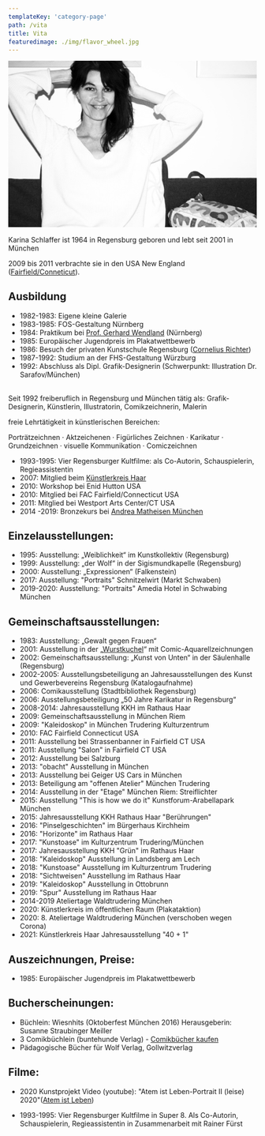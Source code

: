 ```yaml
---
templateKey: 'category-page'
path: /vita
title: Vita
featuredimage: ./img/flavor_wheel.jpg
---
```

![karina Schlaffer](./Karina6Maerz2015swkl1.jpg "Karina Schlaffer") 

Karina Schlaffer ist 1964 in Regensburg geboren und lebt seit 2001 in München


2009 bis 2011 verbrachte sie in den USA New England ([Fairfield/Conneticut](http://de.wikipedia.org/wiki/Fairfield_(Connecticut))).

## Ausbildung

 

* 1982-1983:         Eigene kleine Galerie
* 1983-1985:         FOS-Gestaltung Nürnberg
* 1984:               Praktikum bei [Prof. Gerhard Wendland](http://de.wikipedia.org/wiki/Gerhard_Wendland_(Maler)) (Nürnberg)
* 1985:             Europäischer Jugendpreis im Plakatwettbewerb
* 1986:            Besuch der privaten Kunstschule Regensburg ([Cornelius Richter](http://www.cornelius-richter.com/))
* 1987-1992:         Studium an der FHS-Gestaltung Würzburg
* 1992:             Abschluss als Dipl. Grafik-Designerin (Schwerpunkt: Illustration Dr. Sarafov/München) 

<br />
Seit 1992 freiberuflich in Regensburg und München tätig als: Grafik-Designerin, Künstlerin, Illustratorin, Comikzeichnerin, Malerin 

freie Lehrtätigkeit in künstlerischen Bereichen: 

Porträtzeichnen · Aktzeichenen · Figürliches Zeichnen · Karikatur  · Grundzeichnen · visuelle Kommunikation · Comiczeichnen

* 1993-1995:         Vier Regensburger Kultfilme: als Co-Autorin, Schauspielerin, Regieassistentin
* 2007:            Mitglied beim [Künstlerkreis Haar](http://kkhaar.de/ "Zur Website Künstlerkreis Haar")
* 2010:            Workshop bei Enid Hutton USA
* 2010:             Mitglied bei FAC Fairfield/Connecticut USA
* 2011:             Mitglied bei Westport Arts Center/CT USA
* 2014 -2019:            Bronzekurs bei [Andrea Matheisen München](http://www.andrea-matheisen.de/index.html "Matheisen Bronze")

        

 

 

 

## Einzelausstellungen:

* 1995:                  Ausstellung: „Weiblichkeit“ im Kunstkollektiv (Regensburg)
* 1999:             Ausstellung: „der Wolf“ in der Sigismundkapelle (Regensburg)
* 2000:             Ausstellung: „Expressionen“ (Falkenstein)
* 2017:             Ausstellung: "Portraits" Schnitzelwirt (Markt Schwaben)
* 2019-2020:             Ausstellung: "Portraits" Amedia Hotel in Schwabing München

## Gemeinschaftsausstellungen:

* 1983:             Ausstellung: „Gewalt gegen Frauen“
* 2001:            Ausstellung in der „[Wurstkuchel](http://www.wurstkuchl.de "Zum Wurstkuchl")“ mit Comic-Aquarellzeichnungen
* 2002:             Gemeinschaftsausstellung: „Kunst von Unten“ in der Säulenhalle (Regensburg)
* 2002-2005:         Ausstellungsbeteiligung an Jahresausstellungen des Kunst und     Gewerbevereins  Regensburg (Katalogaufnahme)
* 2006:             Comikausstellung (Stadtbibliothek Regensburg)
* 2006:             Ausstellungsbeteiligung „50 Jahre Karikatur in Regensburg“
* 2008-2014:        Jahresausstellung KKH im Rathaus Haar
* 2009:             Gemeinschaftsausstellung in München Riem
* 2009:            "Kaleidoskop" in München Trudering Kulturzentrum
* 2010:            FAC Fairfield Connecticut USA
* 2011:            Ausstellung bei Strassenbanner in Fairfield CT USA
* 2011:            Ausstellung "Salon" in Fairfield CT USA
* 2012:            Ausstellung bei Salzburg
* 2013:            "obacht" Ausstellung in München
* 2013:            Ausstellung bei Geiger US Cars in München 
* 2013:            Beteiligung am "offenen Atelier" München Trudering
* 2014:            Ausstellung in der "Etage" München Riem: Streiflichter
* 2015:            Ausstellung "This is how we do it" Kunstforum-Arabellapark München
* 2015:            Jahresausstellung KKH Rathaus Haar "Berührungen"
* 2016:            "Pinselgeschichten" im Bürgerhaus Kirchheim
* 2016:            "Horizonte" im Rathaus Haar
* 2017:            "Kunstoase" im Kulturzentrum Trudering/München
* 2017:            Jahresausstellung KKH "Grün" im Rathaus Haar
* 2018:            "Kaleidoskop" Ausstellung in Landsberg am Lech
* 2018:            "Kunstoase" Ausstellung im Kulturzentrum Trudering
* 2018:            "Sichtweisen" Ausstellung im Rathaus Haar
* 2019:            "Kaleidoskop" Ausstellung in Ottobrunn
* 2019:            "Spur" Ausstellung im Rathaus Haar
* 2014-2019        Ateliertage Waldtrudering München
* 2020:            Künstlerkreis im öffentlichen Raum (Plakataktion)
* 2020:            8. Ateliertage Waldtrudering München (verschoben wegen Corona)
* 2021:            Künstlerkreis Haar Jahresausstellung "40 + 1"
## Auszeichnungen, Preise:

* 1985:             Europäischer Jugendpreis im Plakatwettbewerb

 

## Bucherscheinungen:

* Büchlein: Wiesnhits (Oktoberfest München 2016) Herausgeberin: Susanne Straubinger Meiller
* 3 Comikbüchlein (buntehunde Verlag) - [Comikbücher kaufen](https://editionbuntehunde.de/epages/893d1ce3-dd98-49cb-a448-04191d6789a2.sf/de_DE/?ObjectPath=/Shops/893d1ce3-dd98-49cb-a448-04191d6789a2/Products/978-3-934941-81-6)
* Pädagogische Bücher für Wolf Verlag, Gollwitzverlag 

## Filme:
* 2020 Kunstprojekt Video (youtube): "Atem ist Leben-Portrait II (leise) 2020"([Atem ist Leben](https://www.youtube.com/watch?v=slLuByy1v9g))

* 1993-1995:         Vier Regensburger Kultfilme in Super 8.
Als Co-Autorin, Schauspielerin, Regieassistentin in Zusammenarbeit mit Rainer Fürst